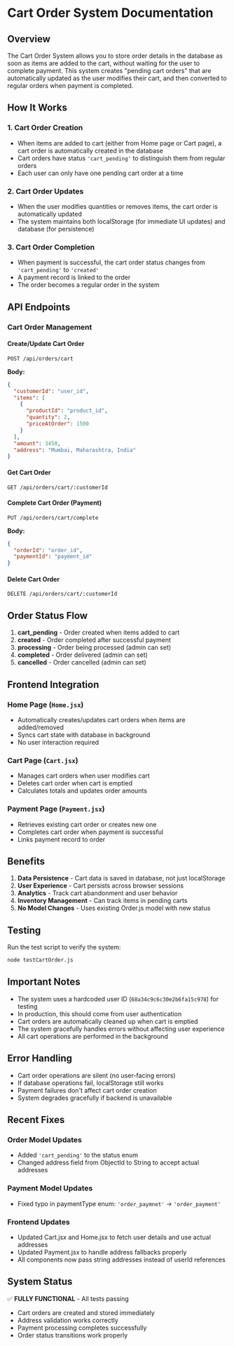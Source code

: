 # Cart Order System Documentation

## Overview

The Cart Order System allows you to store order details in the database as soon as items are added to the cart, without waiting for the user to complete payment. This system creates "pending cart orders" that are automatically updated as the user modifies their cart, and then converted to regular orders when payment is completed.

## How It Works

### 1. Cart Order Creation
- When items are added to cart (either from Home page or Cart page), a cart order is automatically created in the database
- Cart orders have status `'cart_pending'` to distinguish them from regular orders
- Each user can only have one pending cart order at a time

### 2. Cart Order Updates
- When the user modifies quantities or removes items, the cart order is automatically updated
- The system maintains both localStorage (for immediate UI updates) and database (for persistence)

### 3. Cart Order Completion
- When payment is successful, the cart order status changes from `'cart_pending'` to `'created'`
- A payment record is linked to the order
- The order becomes a regular order in the system

## API Endpoints

### Cart Order Management

#### Create/Update Cart Order
```http
POST /api/orders/cart
```
**Body:**
```json
{
  "customerId": "user_id",
  "items": [
    {
      "productId": "product_id",
      "quantity": 2,
      "priceAtOrder": 1500
    }
  ],
  "amount": 3450,
  "address": "Mumbai, Maharashtra, India"
}
```

#### Get Cart Order
```http
GET /api/orders/cart/:customerId
```

#### Complete Cart Order (Payment)
```http
PUT /api/orders/cart/complete
```
**Body:**
```json
{
  "orderId": "order_id",
  "paymentId": "payment_id"
}
```

#### Delete Cart Order
```http
DELETE /api/orders/cart/:customerId
```

## Order Status Flow

1. **cart_pending** - Order created when items added to cart
2. **created** - Order completed after successful payment
3. **processing** - Order being processed (admin can set)
4. **completed** - Order delivered (admin can set)
5. **cancelled** - Order cancelled (admin can set)

## Frontend Integration

### Home Page (`Home.jsx`)
- Automatically creates/updates cart orders when items are added/removed
- Syncs cart state with database in background
- No user interaction required

### Cart Page (`Cart.jsx`)
- Manages cart orders when user modifies cart
- Deletes cart order when cart is emptied
- Calculates totals and updates order amounts

### Payment Page (`Payment.jsx`)
- Retrieves existing cart order or creates new one
- Completes cart order when payment is successful
- Links payment record to order

## Benefits

1. **Data Persistence** - Cart data is saved in database, not just localStorage
2. **User Experience** - Cart persists across browser sessions
3. **Analytics** - Track cart abandonment and user behavior
4. **Inventory Management** - Can track items in pending carts
5. **No Model Changes** - Uses existing Order.js model with new status

## Testing

Run the test script to verify the system:
```bash
node testCartOrder.js
```

## Important Notes

- The system uses a hardcoded user ID (`68a34c9c6c30e2b6fa15c978`) for testing
- In production, this should come from user authentication
- Cart orders are automatically cleaned up when cart is emptied
- The system gracefully handles errors without affecting user experience
- All cart operations are performed in the background

## Error Handling

- Cart order operations are silent (no user-facing errors)
- If database operations fail, localStorage still works
- Payment failures don't affect cart order creation
- System degrades gracefully if backend is unavailable

## Recent Fixes

### Order Model Updates
- Added `'cart_pending'` to the status enum
- Changed address field from ObjectId to String to accept actual addresses

### Payment Model Updates
- Fixed typo in paymentType enum: `'order_paymnet'` → `'order_payment'`

### Frontend Updates
- Updated Cart.jsx and Home.jsx to fetch user details and use actual addresses
- Updated Payment.jsx to handle address fallbacks properly
- All components now pass string addresses instead of userId references

## System Status

✅ **FULLY FUNCTIONAL** - All tests passing
- Cart orders are created and stored immediately
- Address validation works correctly
- Payment processing completes successfully
- Order status transitions work properly
